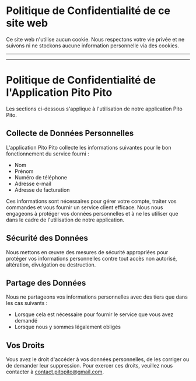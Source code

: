 # Politique de Confidentialité de ce site web

Ce site web n'utilise aucun cookie. Nous respectons votre vie privée et ne suivons ni ne stockons aucune information personnelle via des cookies.


---
---


# Politique de Confidentialité de l'Application Pito Pito

Les sections ci-dessous s'applique à l'utilisation de notre application Pito Pito.

## Collecte de Données Personnelles

L'application Pito Pito collecte les informations suivantes pour le bon fonctionnement du service fourni :
- Nom
- Prénom
- Numéro de téléphone
- Adresse e-mail
- Adresse de facturation

Ces informations sont nécessaires pour gérer votre compte, traiter vos commandes et vous fournir un service client efficace. Nous nous engageons à protéger vos données personnelles et à ne les utiliser que dans le cadre de l'utilisation de notre application.

## Sécurité des Données

Nous mettons en œuvre des mesures de sécurité appropriées pour protéger vos informations personnelles contre tout accès non autorisé, altération, divulgation ou destruction.

## Partage des Données

Nous ne partageons vos informations personnelles avec des tiers que dans les cas suivants :
- Lorsque cela est nécessaire pour fournir le service que vous avez demandé
- Lorsque nous y sommes légalement obligés

## Vos Droits

Vous avez le droit d'accéder à vos données personnelles, de les corriger ou de demander leur suppression. Pour exercer ces droits, veuillez nous contacter à [contact.pitopito@gmail.com](mailto:contact.pitopito@gmail.com).
